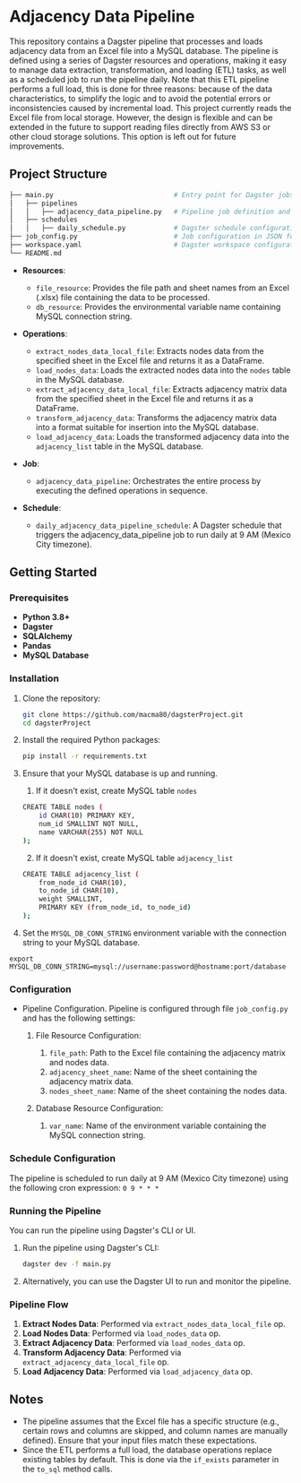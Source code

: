 # Adjacency Data Pipeline

This repository contains a Dagster pipeline that processes and loads adjacency data from an Excel file into a MySQL database.
The pipeline is defined using a series of Dagster resources and operations, making it easy to manage data extraction, transformation, and loading (ETL) tasks, as well as a scheduled job to run the pipeline daily. Note that this ETL pipeline performs a full load, this is done for three reasons: because of the data characteristics, to simplify the logic and to avoid the potential errors or inconsistencies caused by incremental load. This project currently reads the Excel file from local storage. However, the design is flexible and can be extended in the future to support reading files directly from AWS S3 or other cloud storage solutions. This option is left out for future improvements. 


## Project Structure

```bash
├── main.py                              # Entry point for Dagster jobs and schedules  
│   ├── pipelines                        
│   │   ├── adjacency_data_pipeline.py   # Pipeline job definition and operations
│   ├── schedules
│   │   ├── daily_schedule.py            # Dagster schedule configuration
├── job_config.py                        # Job configuration in JSON format
├── workspace.yaml                       # Dagster workspace configuration
└── README.md
```

- **Resources**:
  - `file_resource`: Provides the file path and sheet names from an Excel (.xlsx) file containing the data to be processed.
  - `db_resource`: Provides the environmental variable name containing MySQL connection string. 

- **Operations**:
  - `extract_nodes_data_local_file`: Extracts nodes data from the specified sheet in the Excel file and returns it as a DataFrame.
  - `load_nodes_data`: Loads the extracted nodes data into the `nodes` table in the MySQL database.
  - `extract_adjacency_data_local_file`: Extracts adjacency matrix data from the specified sheet in the Excel file and returns it as a DataFrame.
  - `transform_adjacency_data`: Transforms the adjacency matrix data into a format suitable for insertion into the MySQL database.
  - `load_adjacency_data`: Loads the transformed adjacency data into the `adjacency_list` table in the MySQL database.

- **Job**:
  - `adjacency_data_pipeline`: Orchestrates the entire process by executing the defined operations in sequence.

- **Schedule**:
  - `daily_adjacency_data_pipeline_schedule`: A Dagster schedule that triggers the adjacency_data_pipeline job to run daily at 9 AM (Mexico City timezone).

## Getting Started

### Prerequisites

- **Python 3.8+**
- **Dagster**
- **SQLAlchemy**
- **Pandas**
- **MySQL Database**

### Installation

1. Clone the repository:
    ```bash
    git clone https://github.com/macma80/dagsterProject.git
    cd dagsterProject
    ```

2. Install the required Python packages: 
    ```bash
    pip install -r requirements.txt
    ```

3. Ensure that your MySQL database is up and running. 
   1. If it doesn't exist, create MySQL table `nodes`
    ```bash
    CREATE TABLE nodes (
        id CHAR(10) PRIMARY KEY,
        num_id SMALLINT NOT NULL, 
        name VARCHAR(255) NOT NULL
    );
    ```

   2. If it doesn't exist, create MySQL table `adjacency_list`

    ```bash
    CREATE TABLE adjacency_list (
        from_node_id CHAR(10),
        to_node_id CHAR(10),
        weight SMALLINT,
        PRIMARY KEY (from_node_id, to_node_id)
    );
    ```

4. Set the `MYSQL_DB_CONN_STRING` environment variable with the connection string to your MySQL database. 
```
export MYSQL_DB_CONN_STRING=mysql://username:password@hostname:port/database
```
### Configuration

- Pipeline Configuration. Pipeline is configured through file `job_config.py` and has the following settings:

    1. File Resource Configuration:
        1. `file_path`: Path to the Excel file containing the adjacency matrix and nodes data.
        2. `adjacency_sheet_name`: Name of the sheet containing the adjacency matrix data.
        3. `nodes_sheet_name`: Name of the sheet containing the nodes data.

    2. Database Resource Configuration:
        1. `var_name`: Name of the environment variable containing the MySQL connection string.

### Schedule Configuration
The pipeline is scheduled to run daily at 9 AM (Mexico City timezone) using the following cron expression:
`0 9 * * *`

### Running the Pipeline

You can run the pipeline using Dagster's CLI or UI.

1. Run the pipeline using Dagster's CLI:
    ```bash
    dagster dev -f main.py
    ```

2. Alternatively, you can use the Dagster UI to run and monitor the pipeline.

### Pipeline Flow

1. **Extract Nodes Data**: Performed via `extract_nodes_data_local_file` op.
2. **Load Nodes Data**: Performed via `load_nodes_data` op.
3. **Extract Adjacency Data**: Performed via `load_nodes_data` op.
4. **Transform Adjacency Data**: Performed via `extract_adjacency_data_local_file` op.
5. **Load Adjacency Data**: Performed via `load_adjacency_data` op.

## Notes

- The pipeline assumes that the Excel file has a specific structure (e.g., certain rows and columns are skipped, and column names are manually defined). Ensure that your input files match these expectations.
- Since the ETL performs a full load, the database operations replace existing tables by default. This is done via the `if_exists` parameter in the `to_sql` method calls.


